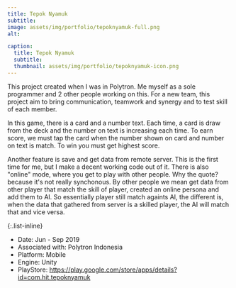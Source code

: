 ```yaml
---
title: Tepok Nyamuk
subtitle: 
image: assets/img/portfolio/tepoknyamuk-full.png
alt: 

caption:
  title: Tepok Nyamuk
  subtitle: 
  thumbnail: assets/img/portfolio/tepoknyamuk-icon.png
---
```


This project created when I was in Polytron. Me myself as a sole programmer and 2 other people working on this. For a new team, this project aim to bring communication, teamwork and synergy and to test skill of each member. 

In this game, there is a card and a number text. Each time, a card is draw from the deck and the number on text is increasing each time. To earn score, we must tap the card when the number shown on card and number on text is match. To win you must get highest score.

Another feature is save and get data from remote server. This is the first time for me, but I make a decent working code out of it. There is also "online" mode, where you get to play with other people. Why the quote? because it's not really synchonous. By other people we mean get data from other player that match the skill of player, created an online persona and add them to AI. So essentially player still match againts AI, the different is, when the data that gathered from server is a skilled player, the AI will match that and vice versa.

{:.list-inline}

- Date: Jun - Sep 2019
- Associated with: Polytron Indonesia
- Platform: Mobile
- Engine: Unity
- PlayStore: https://play.google.com/store/apps/details?id=com.hit.tepoknyamuk

